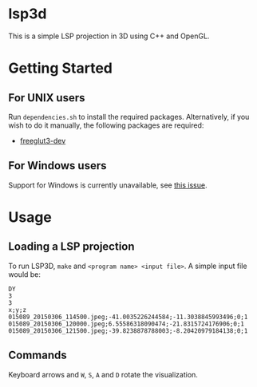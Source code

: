 # lsp3d
This is a simple LSP projection in 3D using C++ and OpenGL.

# Getting Started

## For UNIX users

Run `dependencies.sh` to install the required packages. Alternatively, if you wish to do it manually, the following packages are required:

* [freeglut3-dev](https://pkgs.org/download/freeglut3-dev)

## For Windows users

Support for Windows is currently unavailable, see [this issue](https://github.com/diego2337/lsp3d/issues/1).

# Usage

## Loading a LSP projection

To run LSP3D, `make` and `<program name> <input file>`. A simple input file would be:

    DY
    3
    3
    x;y;z
    015089_20150306_114500.jpeg;-41.0035226244584;-11.3038845993496;0;1
    015089_20150306_120000.jpeg;6.55586318090474;-21.8315724176906;0;1
    015089_20150306_121500.jpeg;-39.8238878788003;-8.20420979184138;0;1
    
## Commands

Keyboard arrows and `W`, `S`, `A` and `D` rotate the visualization.
